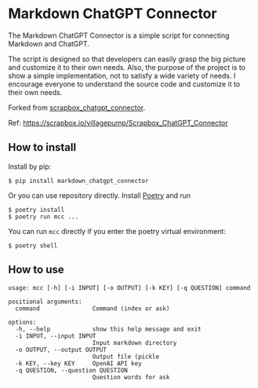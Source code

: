 # Markdown ChatGPT Connector

The Markdown ChatGPT Connector is a simple script for connecting Markdown and ChatGPT.

The script is designed so that developers can easily grasp the big picture and customize it to their own needs. Also, the purpose of the project is to show a simple implementation, not to satisfy a wide variety of needs. I encourage everyone to understand the source code and customize it to their own needs.

Forked from [scrapbox_chatgpt_connector](https://github.com/nishio/scrapbox_chatgpt_connector).

Ref: https://scrapbox.io/villagepump/Scrapbox_ChatGPT_Connector

## How to install

Install by pip:

```
$ pip install markdown_chatgpt_connector
```

Or you can use repository directly.
Install [Poetry](https://python-poetry.org/)
and run

```
$ poetry install
$ poetry run mcc ...
```

You can run `mcc` directly if you enter the poetry virtual environment:

```
$ poetry shell
```

## How to use

```
usage: mcc [-h] [-i INPUT] [-o OUTPUT] [-k KEY] [-q QUESTION] command

positional arguments:
  command               Command (index or ask)

options:
  -h, --help            show this help message and exit
  -i INPUT, --input INPUT
                        Input markdown directory
  -o OUTPUT, --output OUTPUT
                        Output file (pickle
  -k KEY, --key KEY     OpenAI API key
  -q QUESTION, --question QUESTION
                        Question words for ask
```
